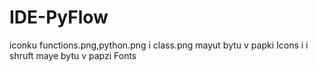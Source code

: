# IDE-PyFlow
iconku functions.png,python.png i class.png mayut bytu v papki Icons
i i shruft maye bytu v papzi Fonts
